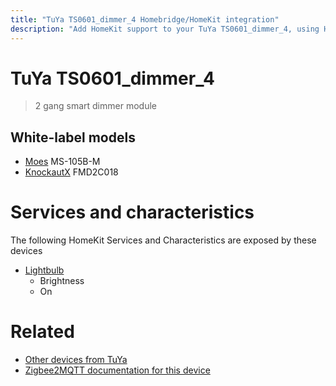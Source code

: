 ```yaml
---
title: "TuYa TS0601_dimmer_4 Homebridge/HomeKit integration"
description: "Add HomeKit support to your TuYa TS0601_dimmer_4, using Homebridge, Zigbee2MQTT and homebridge-z2m."
---
```

<!---
This file has been GENERATED using src/docgen/docgen.ts
DO NOT EDIT THIS FILE MANUALLY!
-->
# TuYa TS0601_dimmer_4
> 2 gang smart dimmer module


## White-label models
* [Moes](../index.md#moes) MS-105B-M
* [KnockautX](../index.md#knockautx) FMD2C018

# Services and characteristics
The following HomeKit Services and Characteristics are exposed by
these devices

* [Lightbulb](../../light.md)
  * Brightness
  * On


# Related
* [Other devices from TuYa](../index.md#tuya)
* [Zigbee2MQTT documentation for this device](https://www.zigbee2mqtt.io/devices/TS0601_dimmer_4.html)